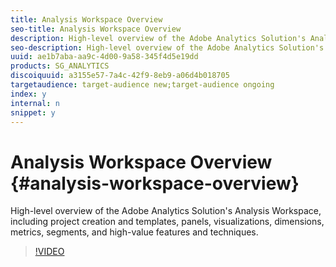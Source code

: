 ```yaml
---
title: Analysis Workspace Overview
seo-title: Analysis Workspace Overview
description: High-level overview of the Adobe Analytics Solution's Analysis Workspace, including project creation and templates, panels, visualizations, dimensions, metrics, segments, and high-value features and techniques.
seo-description: High-level overview of the Adobe Analytics Solution's Analysis Workspace, including project creation and templates, panels, visualizations, dimensions, metrics, segments, and high-value features and techniques.
uuid: ae1b7aba-aa9c-4d00-9a58-345f4d5e19dd
products: SG_ANALYTICS
discoiquuid: a3155e57-7a4c-42f9-8eb9-a06d4b018705
targetaudience: target-audience new;target-audience ongoing
index: y
internal: n
snippet: y
---
```


# Analysis Workspace Overview {#analysis-workspace-overview}

High-level overview of the Adobe Analytics Solution's Analysis Workspace, including project creation and templates, panels, visualizations, dimensions, metrics, segments, and high-value features and techniques.

>[!VIDEO](https://video.tv.adobe.com/v/26266/?quality=12)